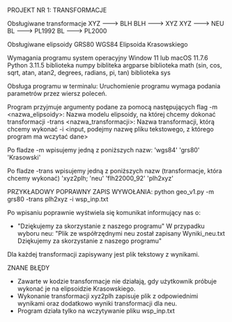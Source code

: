 PROJEKT NR 1: TRANSFORMACJE

Obsługiwane transformacje
XYZ ---> BLH
BLH ---> XYZ
XYZ ---> NEU
BL ---> PL1992
BL ---> PL2000

Obsługiwane elipsoidy
GRS80
WGS84
Elipsoida Krasowskiego

Wymagania programu
system operacyjny Window 11 lub macOS 11.7.6
Python 3.11.5
biblioteka numpy
bibliteka argparse
biblioteka math (sin, cos, sqrt, atan, atan2, degrees, radians, pi, tan)
biblioteka sys

Obsługa programu w terminalu:
Uruchomienie programu wymaga podania parametrów przez wiersz poleceń.


Program przyjmuje argumenty podane za pomocą następujących flag
-m <nazwa_elipsoidy>: Nazwa modelu elipsoidy, na której chcemy dokonać transformacji
-trans <nazwa_transformacji>: Nazwa transformacji, którą chcemy wykonać
-i <input, podejmy nazwę pliku tekstowego, z którego program ma wczytać dane>

Po fladze -m wpisujemy jedną z poniższych nazw:
'wgs84'
'grs80'
'Krasowski'

Po fladze -trans wpisujemy jedną z poniższych nazw (transformacje, która chcemy wykonać)
'xyz2plh;
'neu'
'flh22000_92'
'plh2xyz'


PRZYKŁADOWY POPRAWNY ZAPIS WYWOŁANIA:
python geo_v1.py -m grs80 -trans plh2xyz -i wsp_inp.txt


Po wpisaniu poprawnie wyśtwiela się komunikat informujący nas o:
- "Dziękujemy za skorzystanie z naszego programu"
W przypadku wyboru neu: 
"Plik ze współrzędnymi neu został zapisany Wyniki_neu.txt
Dziękujemy za skorzystanie z naszego programu"

Dla każdej transformacji zapisywany jest plik tekstowy z wynikami.

ZNANE BŁĘDY
- Zawarte w kodzie transformacje nie działają, gdy użytkownik próbuje wykonać je na elipsoidzie Krasowskiego.
- Wykonanie transformacji xyz2plh zapisuje plik z odpowiednimi wynikami oraz dodatkowo wyniki transformacji dla neu.
- Program działa tylko na wczytywanie pliku wsp_inp.txt
